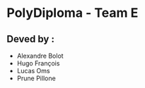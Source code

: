 # PolyDiploma - Team E

## Deved by :

- Alexandre Bolot
- Hugo François
- Lucas Oms
- Prune Pillone
